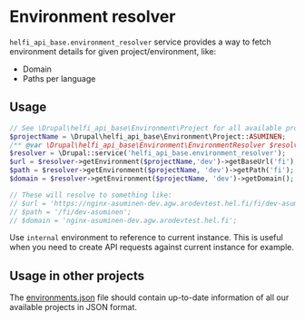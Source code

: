 # Environment resolver

`helfi_api_base.environment_resolver` service provides a way to fetch environment details for given project/environment, like:
- Domain
- Paths per language

## Usage

```php
// See \Drupal\helfi_api_base\Environment\Project for all available project constants.
$projectName = \Drupal\helfi_api_base\Environment\Project::ASUMINEN;
/** @var \Drupal\helfi_api_base\Environment\EnvironmentResolver $resolver */
$resolver = \Drupal::service('helfi_api_base.environment_resolver');
$url = $resolver->getEnvironment($projectName,'dev')->getBaseUrl('fi');
$path = $resolver->getEnvironment($projectName, 'dev')->getPath('fi');
$domain = $resolver->getEnvironment($projectName, 'dev')->getDomain();

// These will resolve to something like:
// $url = 'https://nginx-asuminen-dev.agw.arodevtest.hel.fi/fi/dev-asuminen';
// $path = '/fi/dev-asuminen';
// $domain = 'nginx-asuminen-dev.agw.arodevtest.hel.fi';
```

Use `internal` environment to reference to current instance. This is useful when you need to create API requests against current instance for example.

## Usage in other projects

The [environments.json](/fixtures/environments.json) file should contain up-to-date information of all our available projects in JSON format.
